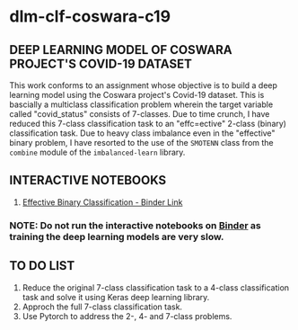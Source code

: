 <h1>dlm-clf-coswara-c19</h1>

<h2>DEEP LEARNING MODEL OF COSWARA PROJECT'S COVID-19 DATASET</h2>
<p>
  This work conforms to an assignment whose objective is to build a deep learning model using the Coswara project's Covid-19 dataset. This is bascially a multiclass classification problem wherein the target variable called "covid_status" consists of 7-classes. Due to time crunch, I have reduced this 7-class classification task to an "effc=ective" 2-class (binary) classification task. Due to heavy class imbalance even in the "effective" binary problem, I have resorted to the use of the <code>SMOTENN</code> class from the <code>combine</code> module of the <code>imbalanced-learn</code> library. 
</p>

<h2>INTERACTIVE NOTEBOOKS</h2>

  1. [Effective Binary Classification - Binder Link](https://mybinder.org/v2/gh/Tirthankar-Dutta-2016/dlm-clf-coswara-c19/1b8b41d7f3071f6469b7131c93e388a10a670ea4)

### NOTE: Do not run the interactive notebooks on [Binder](https://mybinder.org) as training the deep learning models are very slow.

<h2>TO DO LIST</h2>

  1. Reduce the original 7-class classification task to a 4-class classification task and solve it using Keras deep learning library.
  2. Approch the full 7-class classification task.
  3. Use Pytorch to address the 2-, 4- and 7-class problems. 
